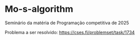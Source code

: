 # Mo-s-algorithm
Seminário da matéria de Programação competitiva de 2025

Problema a ser resolvido:
https://cses.fi/problemset/task/1734